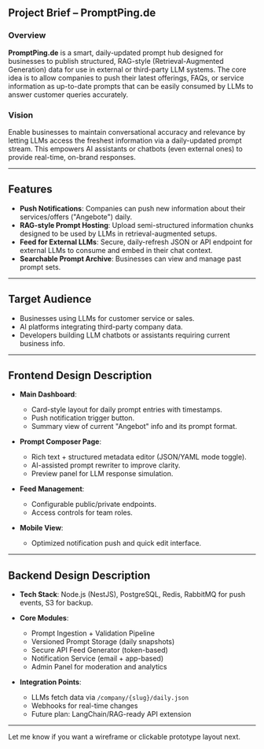 ## Project Brief – PromptPing.de

### Overview

**PromptPing.de** is a smart, daily-updated prompt hub designed for businesses to publish structured, RAG-style (Retrieval-Augmented Generation) data for use in external or third-party LLM systems. The core idea is to allow companies to push their latest offerings, FAQs, or service information as up-to-date prompts that can be easily consumed by LLMs to answer customer queries accurately.

### Vision

Enable businesses to maintain conversational accuracy and relevance by letting LLMs access the freshest information via a daily-updated prompt stream. This empowers AI assistants or chatbots (even external ones) to provide real-time, on-brand responses.

---

## Features

- **Push Notifications**: Companies can push new information about their services/offers ("Angebote") daily.
- **RAG-style Prompt Hosting**: Upload semi-structured information chunks designed to be used by LLMs in retrieval-augmented setups.
- **Feed for External LLMs**: Secure, daily-refresh JSON or API endpoint for external LLMs to consume and embed in their chat context.
- **Searchable Prompt Archive**: Businesses can view and manage past prompt sets.

---

## Target Audience

- Businesses using LLMs for customer service or sales.
- AI platforms integrating third-party company data.
- Developers building LLM chatbots or assistants requiring current business info.

---

## Frontend Design Description

- **Main Dashboard**: 
  - Card-style layout for daily prompt entries with timestamps.
  - Push notification trigger button.
  - Summary view of current "Angebot" info and its prompt format.

- **Prompt Composer Page**:
  - Rich text + structured metadata editor (JSON/YAML mode toggle).
  - AI-assisted prompt rewriter to improve clarity.
  - Preview panel for LLM response simulation.

- **Feed Management**:
  - Configurable public/private endpoints.
  - Access controls for team roles.

- **Mobile View**:
  - Optimized notification push and quick edit interface.

---

## Backend Design Description

- **Tech Stack**: Node.js (NestJS), PostgreSQL, Redis, RabbitMQ for push events, S3 for backup.
- **Core Modules**:
  - Prompt Ingestion + Validation Pipeline
  - Versioned Prompt Storage (daily snapshots)
  - Secure API Feed Generator (token-based)
  - Notification Service (email + app-based)
  - Admin Panel for moderation and analytics

- **Integration Points**:
  - LLMs fetch data via `/company/{slug}/daily.json`
  - Webhooks for real-time changes
  - Future plan: LangChain/RAG-ready API extension

---

Let me know if you want a wireframe or clickable prototype layout next.
